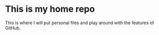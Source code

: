 # This is my home repo

This is where I will put personal files and play around with the features of GitHub.
